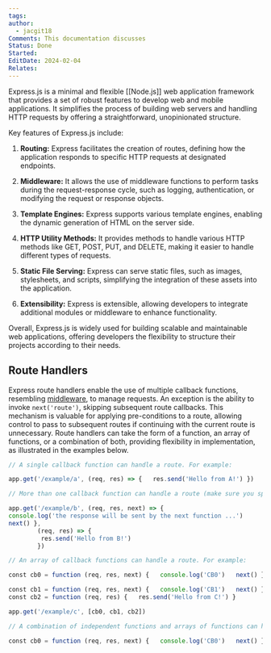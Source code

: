 ```yaml
---
tags: 
author:
  - jacgit18
Comments: This documentation discusses
Status: Done
Started: 
EditDate: 2024-02-04
Relates:
---
```

Express.js is a minimal and flexible [[Node.js]] web application framework that provides a set of robust features to develop web and mobile applications. It simplifies the process of building web servers and handling HTTP requests by offering a straightforward, unopinionated structure.

Key features of Express.js include:

1. **Routing:** Express facilitates the creation of routes, defining how the application responds to specific HTTP requests at designated endpoints.

2. **Middleware:** It allows the use of middleware functions to perform tasks during the request-response cycle, such as logging, authentication, or modifying the request or response objects.

3. **Template Engines:** Express supports various template engines, enabling the dynamic generation of HTML on the server side.

4. **HTTP Utility Methods:** It provides methods to handle various HTTP methods like GET, POST, PUT, and DELETE, making it easier to handle different types of requests.

5. **Static File Serving:** Express can serve static files, such as images, stylesheets, and scripts, simplifying the integration of these assets into the application.

6. **Extensibility:** Express is extensible, allowing developers to integrate additional modules or middleware to enhance functionality.

Overall, Express.js is widely used for building scalable and maintainable web applications, offering developers the flexibility to structure their projects according to their needs.

## Route Handlers
Express route handlers enable the use of multiple callback functions, resembling [middleware](http://expressjs.com/en/guide/using-middleware.html), to manage requests. An exception is the ability to invoke `next('route')`, skipping subsequent route callbacks. This mechanism is valuable for applying pre-conditions to a route, allowing control to pass to subsequent routes if continuing with the current route is unnecessary. Route handlers can take the form of a function, an array of functions, or a combination of both, providing flexibility in implementation, as illustrated in the examples below.




```javascript
// A single callback function can handle a route. For example: 

app.get('/example/a', (req, res) => {   res.send('Hello from A!') })  

// More than one callback function can handle a route (make sure you specify the next object). For example: 

app.get('/example/b', (req, res, next) => {   
console.log('the response will be sent by the next function ...')   
next() }, 
		(req, res) => {  
		 res.send('Hello from B!') 
		})  

// An array of callback functions can handle a route. For example: 

const cb0 = function (req, res, next) {   console.log('CB0')   next() }  

const cb1 = function (req, res, next) {   console.log('CB1')   next() }  
const cb2 = function (req, res) {   res.send('Hello from C!') }  

app.get('/example/c', [cb0, cb1, cb2])  

// A combination of independent functions and arrays of functions can handle a route. For example: 

const cb0 = function (req, res, next) {   console.log('CB0')   next() }  const cb1 = function (req, res, next) {   console.log('CB1')   next() }  app.get('/example/d', [cb0, cb1], (req, res, next) => {   console.log('the response will be sent by the next function ...')   next() }, (req, res) => {   res.send('Hello from D!') })

```